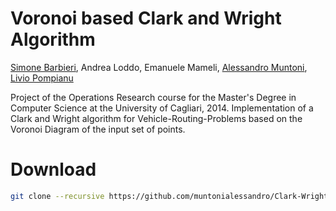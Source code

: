 # Voronoi based Clark and Wright Algorithm

[Simone Barbieri](http://barbierisimone.com/), Andrea Loddo, Emanuele Mameli, [Alessandro Muntoni](http://vcg.isti.cnr.it/~muntoni/), [Livio Pompianu](http://tcs.unica.it/members/livio-pompianu)

Project of the Operations Research course for the Master's Degree in Computer Science at the University of Cagliari, 2014. 
Implementation of a Clark and Wright algorithm for Vehicle-Routing-Problems based on the Voronoi Diagram of the input set of points.

# Download
```bash
git clone --recursive https://github.com/muntonialessandro/Clark-Wright.git
```
